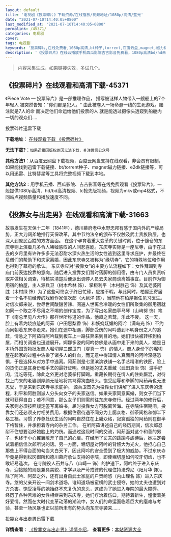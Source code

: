 ```yaml
---
layout: default
title: '电视剧《投票碎片》下载资源/在线播放/视频地址/1080p/高清/蓝光'
date: "2021-07-10T14:40:05+0800"
last_modified_at: "2021-07-10T14:40:05+0800"
permalink: /45371/
categories: 电视剧
cover:
tags: 电视剧
keywords: '投票碎片,在线免费看,1080p高清,bt种子,torrent,百度云盘,magnet,磁力链,迅雷下载资源'
description: '《投票碎片》在线云播放手机西瓜影院吉吉影音免费看，1080p高清bd/hd未删减完整版和tc抢先枪版，mkv/mp4格式，附带bt/torrent种子、magnet/磁力链、百度云盘、网盘资源迅雷下载链接'
---
```


>内容采集生成，如果链接失效，多试几个。


## 《投票碎片》在线观看和高清下载-45371

《Piece Vote — 投票碎片》是一部推理作品， 描写被谜样人物带入一艘船上的7个年轻人 被突然告知："你们都是犯人。" 由此被卷入一场命悬一线的生死游戏。赌注就是7人的命 而决定他们命运给他们投票的人 就是能透过摄像头透窥到船舱内一切的观众们....


投票碎片迅雷下载

**下载地址**： [在线观看下载 《投票碎片》](https://www.993dy.com//vod-detail-id-6723.html) 


**无法下载?**：`如果迅雷因版权原因无法下载，关注微信公众号 `

**其他方法1**：从百度云网盘下载视频，百度云网盘支持在线观看，非会员有限制，如果能找到迅雷下载链接、bt/torrent种子、magnet磁力链接、e2dk链接等，可以用迅雷、比特彗星等工具将完整视频下载到本地。

**其他方法2**：用手机云播、西瓜影院、吉吉影音等在线免费观看《投票碎片》，一般提供1080p高清、hd/bd高清视频、tc抢先版视频，视频为mkv或mp4格式，不同站点视频质量和播放速度不同。


## 《投靠女与出走男》在线观看和高清下载-31663

故事发生在天保十二年（1841年），德川幕府老中水野忠邦有感于国内外的严峻局势，正大刀阔斧地推行天保改革，其中节约法令的颁布不仅触及武士贵族阶层，也深入到庶民百姓的方方面面。 在这个孕育着重大变革的关键时刻，位于镰仓的东庆寺则上演着几多令人唏嘘感叹的人间悲喜剧。东庆寺实际是一座尼寺，由于在过去的岁月里有许许多多无法忍耐水深火热生活的女性逃到这里寻求庇护，并最终在尼僧们的帮助下和夫家离婚，因此东庆寺又被称为“缘切寺&rdquo;，它的特殊地位和作用也得到了幕府的承认。 东庆寺应对&ldquo;投靠女&rdquo;的主要方法流程如下：女性拜谒到寺庙门前表达投靠的意向，随后进入投靠女们暂时落脚的御用宿，由专门人员负责听取并做相关调查，待核实清楚后便派出调停人员去夫家商谈离婚事宜。目前作为御用宿的柏屋，主人源兵卫（树木希林 饰）、掌柜利平（木村胜己 饰）及其老婆阿胜（木村绿 饰）为了这些可怜女子终日忙碌，应接不暇。与此同时，柏屋还寄居着一个名不见经传的戏剧作家信次郎（大泉洋 饰），当前他在柏屋担任见习医生。对信次郎来说，尝尽世间酸甜苦辣、阅遍人世离合冷暖的女性们所聚集的御用宿就如同一个取之不尽用之不竭的创作宝库，为了写出名家曲亭马琴（山﨑努 饰）笔下《南总里见八犬传》那样世所称道的作品，他趋之若鹜，乐此不疲。 这一天，脸上有着灼烧痕迹的阿茹（户田惠梨香 饰）和妖娆妩媚的阿吟（满岛光 饰）不约而同朝着东庆寺走来。她们在途中相遇，脚部受伤的阿吟遭到不明身份之人的追赶，情急之下阿茹将阿吟载到板车上一路狂奔来到目的地。她们很快被转移到柏屋，而相关调查也迅速展开。婀娜多姿的阿吟仿佛是从画中走下来的美人，她是日本桥外国货物批发商人堀切屋三郎卫门（堤真一 饰）的情人。商人身份下的堀切屋在起家的过程中沾染了诸多人的鲜血，而无意中得知情人真面目的阿吟深感恐惧，于是选择从对方手中逃离。阿茹则是七里滨滨铁铺一名手艺精湛的铁匠，脸上的烫伤正是其身份和手艺的最好证明。但是她的丈夫重藏（武田真治 饰）游手好闲，混吃等死，除此之外更对老婆拳打脚踢。重藏长期待在情人的住处厮混，对待找上门来的老婆则厚颜无耻地将其骂得狗血喷头。饱受屈辱和拳脚的阿茹再也无法忍受，于是来到东庆寺寻求庇护。 源兵卫首先为投靠女们讲解了进入东庆寺的流程，利平和阿胜则派人分头向女子的夫家送信。如果夫家同意离婚，则女子们当下就可获得自由；若不同意，那么女子们则需前往东庆寺修行。经过两年的修行后，夫家则必须按照规定签写离婚书，届时投靠女方可脱离苦海。在寺院住宿期间，投靠女们还必须支付相关费用，根据住宿待遇不同分为上臈众格、御茶间格和御半下格三档。习惯了养尊处优生活的阿吟自然住在上臈众格，寂寞孤独的阿茹则在御半下格暂住，并承担着寺内的杂务工作。 在听阿茹讲述自己的经历期间，信次郎忍耐不住想要治好她脸上的灼伤。而通过这段时间的交流，阿茹面对这个和善的男子，也终于小心翼翼敞开了自己的心扉。在经历了丈夫的蹂躏与虐待后，她决定尝试着相信信次郎所说的话。另一方面，堀切屋对阿吟的背叛大为光火，他担心自己那些上不得台面的勾当大白天下，因此阿吟的安全受到了极大的威胁。不过东庆寺毕竟是得到松冈御所和德川幕府承认支持的寺院，即使堀切屋如何咬牙切齿，也不敢轻易造次。 在寺院役人石井与八（山崎一 饰）的护送下，阿吟终于进入东庆寺，迎接她的则是兼具美貌、才学以及严苛戒律的代理住持法秀尼（阳月华 饰）。除了阿吟、阿茹之外，还有出身自武士家庭的户贺崎悠（内山理名 饰）进入东庆寺。悠的父亲开设一间剑术道场，谁知道场被蛮横的武士侵夺，她的丈夫也遭到对方杀害。饱受凌辱的她始终不忘复仇的念头，这成为了她进入寺院的最大障碍。 经历了各种苦难的女性相继来到东庆寺，她们疗治着伤口，期待着新生，憧憬着美好爱情。然而在大时代变革动荡的潮流中，女人们的命运面临着巨大的磨难与考验，甚至一场风暴也正以前所未有的势头向东庆寺袭来&hellip;…


投靠女与出走男迅雷下载

**详情查看**： [《投靠女与出走男》详情介绍](/movie/31663/)， **查看更多**：[本站资源大全](/movie/t/all/)

